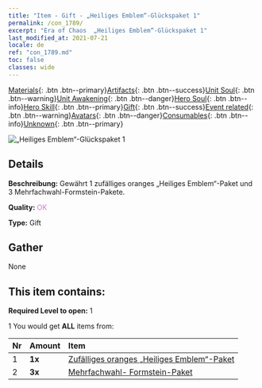 ```yaml
---
title: "Item - Gift - „Heiliges Emblem“-Glückspaket 1"
permalink: /con_1789/
excerpt: "Era of Chaos  „Heiliges Emblem“-Glückspaket 1"
last_modified_at: 2021-07-21
locale: de
ref: "con_1789.md"
toc: false
classes: wide
---
```

 [Materials](/ItemsDE/){: .btn .btn--primary}[Artifacts](/ItemsDE/Artifacts/){: .btn .btn--success}[Unit Soul](/ItemsDE/UnitSoul/){: .btn .btn--warning}[Unit Awakening](/ItemsDE/UnitAwakening/){: .btn .btn--danger}[Hero Soul](/ItemsDE/HeroSoul/){: .btn .btn--info}[Hero Skill](/ItemsDE/HeroSkill/){: .btn .btn--primary}[Gift](/ItemsDE/Gift/){: .btn .btn--success}[Event related](/ItemsDE/Events/){: .btn .btn--warning}[Avatars](/ItemsDE/Avatars/){: .btn .btn--danger}[Consumables](/ItemsDE/Consumables/){: .btn .btn--info}[Unknown](/ItemsDE/Unknown/){: .btn .btn--primary}

 ![„Heiliges Emblem“-Glückspaket 1](/images/t/i_907411.png)

## Details
 **Beschreibung:** Gewährt 1 zufälliges oranges „Heiliges Emblem“-Paket und 3 Mehrfachwahl-Formstein-Pakete.

 **Quality:** <span style="color: #DA70D6">OK</span>

 **Type:** Gift

## Gather

  None

## This item contains:

 **Required Level to open:** 1

 1 You would get **ALL** items  from:

  | Nr | Amount |     Item    |
  |:---|:-------|:------------|
  | 1 |  **1x** | [Zufälliges oranges „Heiliges Emblem“-Paket](/ItemsDE/con_1794/) |  | 
  | 2 |  **3x** | [Mehrfachwahl- Formstein-Paket](/ItemsDE/con_1480/) |  | 
